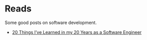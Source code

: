 <!-- hidden -->
<!-- tags: reading, interesting -->

# Reads

<!-- START TAGS -->
<!-- END TAGS -->

Some good posts on software development.

- [20 Things I’ve Learned in my 20 Years as a Software Engineer](https://www.simplethread.com/20-things-ive-learned-in-my-20-years-as-a-software-engineer/)
